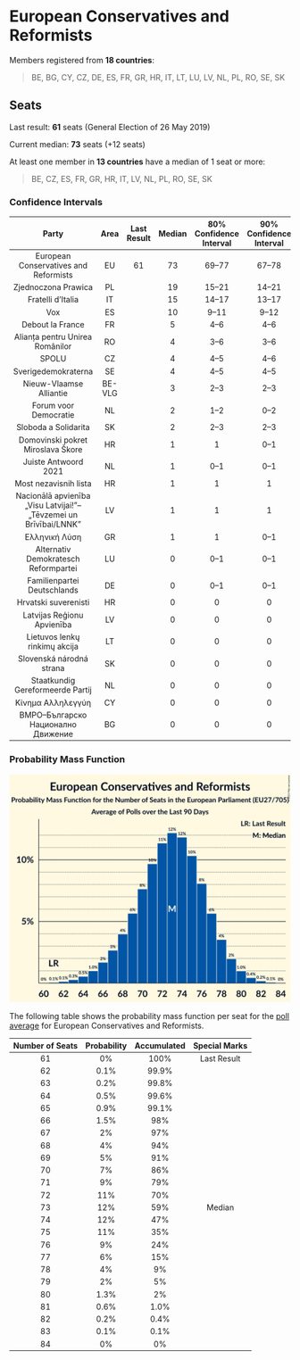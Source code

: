 # European Conservatives and Reformists

Members registered from **18 countries**:

> BE, BG, CY, CZ, DE, ES, FR, GR, HR, IT, LT, LU, LV, NL, PL, RO, SE, SK

## Seats

Last result: **61** seats (General Election of 26 May 2019)

Current median: **73** seats (+12 seats)

At least one member in **13 countries** have a median of 1 seat or more:

> BE, CZ, ES, FR, GR, HR, IT, LV, NL, PL, RO, SE, SK

### Confidence Intervals

| Party | Area | Last Result | Median | 80% Confidence Interval | 90% Confidence Interval | 95% Confidence Interval | 99% Confidence Interval |
|:-----:|:----:|:-----------:|:------:|:-----------------------:|:-----------------------:|:-----------------------:|:-----------------------:|
| European Conservatives and Reformists | EU | 61 | 73 | 69–77 | 67–78 | 66–79 | 64–81 |
| Zjednoczona Prawica | PL | | 19 | 15–21 | 14–21 | 14–21 | 13–22 |
| Fratelli d’Italia | IT | | 15 | 14–17 | 13–17 | 13–18 | 11–19 |
| Vox | ES | | 10 | 9–11 | 9–12 | 8–12 | 7–13 |
| Debout la France | FR | | 5 | 4–6 | 4–6 | 4–7 | 0–7 |
| Alianța pentru Unirea Românilor | RO | | 4 | 3–6 | 3–6 | 3–6 | 3–6 |
| SPOLU | CZ | | 4 | 4–5 | 4–6 | 3–6 | 3–6 |
| Sverigedemokraterna | SE | | 4 | 4–5 | 4–5 | 4–5 | 4–6 |
| Nieuw-Vlaamse Alliantie | BE-VLG | | 3 | 2–3 | 2–3 | 2–3 | 2–3 |
| Forum voor Democratie | NL | | 2 | 1–2 | 0–2 | 0–2 | 0–2 |
| Sloboda a Solidarita | SK | | 2 | 2–3 | 2–3 | 2–3 | 1–3 |
| Domovinski pokret Miroslava Škore | HR | | 1 | 1 | 0–1 | 0–1 | 0–1 |
| Juiste Antwoord 2021 | NL | | 1 | 0–1 | 0–1 | 0–1 | 0–1 |
| Most nezavisnih lista | HR | | 1 | 1 | 1 | 1 | 1 |
| Nacionālā apvienība „Visu Latvijai!”–„Tēvzemei un Brīvībai/LNNK” | LV | | 1 | 1 | 1 | 1 | 1 |
| Ελληνική Λύση | GR | | 1 | 1 | 0–1 | 0–1 | 0–1 |
| Alternativ Demokratesch Reformpartei | LU | | 0 | 0–1 | 0–1 | 0–1 | 0–1 |
| Familienpartei Deutschlands | DE | | 0 | 0–1 | 0–1 | 0–1 | 0–1 |
| Hrvatski suverenisti | HR | | 0 | 0 | 0 | 0 | 0 |
| Latvijas Reģionu Apvienība | LV | | 0 | 0 | 0 | 0 | 0–1 |
| Lietuvos lenkų rinkimų akcija | LT | | 0 | 0 | 0 | 0 | 0–1 |
| Slovenská národná strana | SK | | 0 | 0 | 0 | 0 | 0 |
| Staatkundig Gereformeerde Partij | NL | | 0 | 0 | 0 | 0 | 0 |
| Κίνημα Αλληλεγγύη | CY | | 0 | 0 | 0 | 0 | 0 |
| ВМРО–Българско Национално Движение | BG | | 0 | 0 | 0 | 0 | 0–1 |

### Probability Mass Function

![Graph with seats probability mass function not yet produced](average-2021-05-31-seats-pmf-europeanconservativesandreformists.png "Seats Probability Mass Function")

The following table shows the probability mass function per seat for the [poll average](average-2021-05-31.html) for European Conservatives and Reformists.

| Number of Seats | Probability | Accumulated | Special Marks |
|:---------------:|:-----------:|:-----------:|:-------------:|
| 61 | 0% | 100% | Last Result |
| 62 | 0.1% | 99.9% |  |
| 63 | 0.2% | 99.8% |  |
| 64 | 0.5% | 99.6% |  |
| 65 | 0.9% | 99.1% |  |
| 66 | 1.5% | 98% |  |
| 67 | 2% | 97% |  |
| 68 | 4% | 94% |  |
| 69 | 5% | 91% |  |
| 70 | 7% | 86% |  |
| 71 | 9% | 79% |  |
| 72 | 11% | 70% |  |
| 73 | 12% | 59% | Median |
| 74 | 12% | 47% |  |
| 75 | 11% | 35% |  |
| 76 | 9% | 24% |  |
| 77 | 6% | 15% |  |
| 78 | 4% | 9% |  |
| 79 | 2% | 5% |  |
| 80 | 1.3% | 2% |  |
| 81 | 0.6% | 1.0% |  |
| 82 | 0.2% | 0.4% |  |
| 83 | 0.1% | 0.1% |  |
| 84 | 0% | 0% |  |


